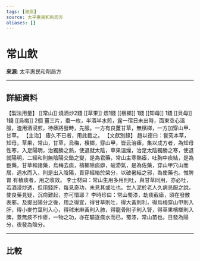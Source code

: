```yaml
---
tags: [祛痰]
source: 太平惠民和劑局方
aliases: []
---
```


# 常山飲

**來源**: 太平惠民和劑局方  

---

## 詳細資料
【製法用量】 [[常山]] 燒酒炒2錢 [[草果]] 煨1錢 [[檳榔]] 1錢 [[知母]] 1錢 [[貝母]] 1錢 [[烏梅]] 2個
薑三片，棗一枚，半酒半水煎，露一宿日未出時，面東空心溫服，渣用酒浸煎，待瘧將發時，先服。一方有良薑甘草，無檳榔，一方加穿山甲、甘草。
【主治】
瘧久不已者，用此截之。
【文獻別錄】
趙以德曰：嘗究本草，知母，草果，常山，甘草，烏梅，檳榔，穿山甲，皆云治瘧，集以成方者，為知母性寒，入足陽明，治獨勝之熱，使退就太陰，草果溫燥，治足太陰獨勝之寒，使退就陽明，二經和則無陰陽交錯之變，是為君藥，常山主寒熱瘧，吐胸中痰結，是為臣藥，甘草和諸藥，烏梅去痰，檳榔除痰癖，破滯氣，是為佐藥，穿山甲穴山而居，遇水而入，則是出入陰陽，貫穿經絡於榮分，以破暑結之邪，為使藥也。惟脾胃 有積痰者，用之收效。
李士材曰：常山生用多用則吐，與甘草同用，亦必吐，若酒浸炒透，但用錢許，每見奇功，未見其或吐也。世人泥於老人久病忌服之說，使良藥見疑，沉疴難起，亦可惜耶？
李時珍曰：常山蜀漆，劫痰截瘧，須在發散表邪，及提出陽分之後，用之得宜，得甘草則吐，得大黃則利，得烏梅穿山甲則入肝，得小麥竹葉則入心，得秫米麻黃則入肺，得龍骨附子則入腎，得草果檳榔則入脾，蓋無痰不作瘧，一物之功，亦在驅逐痰水而已，蜀漆，常山苗也。日發為陽分，夜發為陰分。

---

## 比較

